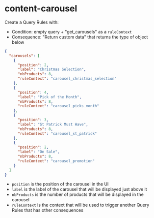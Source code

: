 # content-carousel

Create a Query Rules with:

- Condition: empty query + "get_carousels" as a `ruleContext`
- Consequence: "Return custom data" that returns the type of object below

```json
{
  "carousels": [
    {
      "position": 2,
      "label": "Christmas Selection",
      "nbProducts": 8,
      "ruleContext": "carousel_christmas_selection"
    },
    {
      "position": 4,
      "label": "Pick of the Month",
      "nbProducts": 8,
      "ruleContext": "carousel_picks_month"
    },
    {
      "position": 3,
      "label": "St Patrick Must Have",
      "nbProducts": 8,
      "ruleContext": "carousel_st_patrick"
    },
    {
      "position": 2,
      "label": "On Sale",
      "nbProducts": 8,
      "ruleContext": "carousel_promotion"
    }
  ]
}
```

- `position` is the position of the carousel in the UI
- `label` is the label of the carousel that will be displayed just above it
- `nbProducts` is the number of products that will be displayed in the carousel
- `ruleContext` is the context that will be used to trigger another Query Rules that has other consequences
